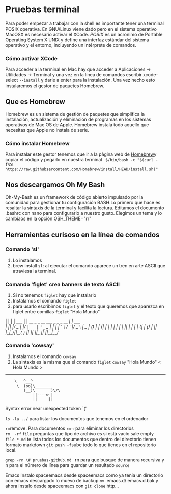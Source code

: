 # Pruebas terminal
Para poder empezar a trabajar con la shell es importante tener una terminal POSIX operativa. En GNU/Linux viene dado pero en el sistema operativo MacOSX es necesario activar el XCode. 
*POSIX* es un acronimo de Portable Operating System X UNIX y define una interfaz estándar del sistema operativo y el entorno, incluyendo un intérprete de comandos. 
### Cómo activar XCode
Para acceder a la terminal en Mac hay que acceder a Aplicaciones -> Utilidades -> Terminal y una vez en la línea de comandos escribir xcode-select `--install` y darle a enter para la instalación. Una vez hecho esto instalaremos el gestor de paquetes Homebrew.

## Que es Homebrew
Homebrew es un sistema de gestión de paquetes que simplifica la instalaciòn, actualización y eliminación de programas en los sistemas operativos de Mac OS de Apple. Homebrew instala todo aquello que necesitas que Apple no instala de serie. 

### Cómo instalar Homebrew
Para instalar este gestor tenemos que ir a la pàgina web de [Homebrew](https://brew.sh/index_es)y copiar el código y pegarlo en nuestra terminal ` $/bin/bash -c "$(curl -fsSL https://raw.githubsercontent.com/Homebrew/install/HEAD/install.sh)"`

 
## Nos descargamos Oh My Bash 
Oh-My-Bash es un framework de código abierto impulsado por la comunidad para gestionar tu configuración BASH.Lo primero que hace es resaltar la sintaxis de la terminal y facilita la lectura.  Editamos el documento .bashrc con nano para configurarlo a nuestro gusto.
Elegimos un tema y lo cambiaos en la opción OSH_THEME="rr" 


## Herramientas curisoso en la línea de comandos 
### Comando 'sl'
1. Lo instalamos
2. brew install `sl`: al ejecutar el comando aparece un tren en arte ASCII que atraviesa la terminal.
### Comando 'figlet' crea banners de texto ASCII
1. Si no tenemos `figlet` hay que instalarlo
2. Instalamos el comando `figlet`
3. para usarlo escribimos `figlet` y el texto que queremos que aparezca en figlet entre comillas `figlet` "Hola Mundo"

| | | | ___ | | __ _     _ __ ___  _   _ _ __   __| | ___  
| |_| |/ _ \| |/ _` |   | '_ ` _ \| | | | '_ \ / _` |/ _ \ 
|  _  | (_) | | (_| |_  | | | | | | |_| | | | | (_| | (_) |
|_| |_|\___/|_|\__,_( ) |_| |_| |_|\__,_|_| |_|\__,_|\___/ 


### Comando 'cowsay'
1. Instalamos el comando `cowsay`
2. La sintaxis es la misma que el comando `figlet` `cowsay` "Hola Mundo"
< Hola Mundo >
 ------------ 
        \   ^__^
         \  (oo)\_______
            (__)\       )\/\
                ||----w |
                ||     ||



Syntax error near unexpected token `('

`ls -la ../` para listar los documentos que tenemos en el ordenador

`rm`remove.  Para documentos
`rm-r`para eliminar los directorios  
`rm  -rf`
`file` preguntas que tipo de archivo es si está vacío sale empty  
`file *.md` te lista todos los documentos que dentro del directorio tienen formato markdown 
`git push -f`sube todo lo que tienes en el repositorio local. 

`grep -rn \# pruebas-github.md ` rn para que busque de manera recursiva y n para el número de línea
para guardar un resultado 
`source`

Emacs 
Instalo spaceemacs desde spaceemacs
como ya tenia un directorio con emacs descargado lo muevo de backup `mv` .emacs.d/ emacs.d.bak
y ahora instalo desde spaceemacs con `git clone` http...
